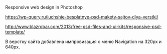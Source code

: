 ﻿Responsive web design in Photoshop

https://wp-query.ru/luchshie-besplatnye-psd-makety-sajtov-dlya-verstki/

http://www.blazrobar.com/2013/free-psd-files-and-ui-kits/responsive-psd-template/

В верстку сайта добавлена импровизация с меню Navigation на 320px и 640px.